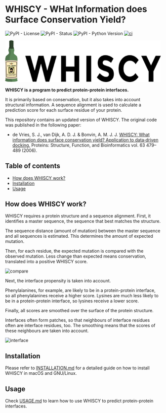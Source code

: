 # WHISCY - WHat Information does Surface Conservation Yield?

![PyPI - License](https://img.shields.io/pypi/l/whiscy)
![PyPI - Status](https://img.shields.io/pypi/status/whiscy)
![PyPI - Python Version](https://img.shields.io/pypi/pyversions/whiscy)
[![ci](https://github.com/haddocking/whiscy/actions/workflows/test.yml/badge.svg)](https://github.com/haddocking/whiscy/actions/workflows/test.yml)



![WHISCY](media/whiscy_logo.png)

**WHISCY is a program to predict protein-protein interfaces.**

It is primarily based on conservation, but it also takes into account structural information. A sequence alignment is used to calculate a prediction score for each surface residue of your protein.

This repository contains an updated version of WHISCY. The original code was published in the following paper:

- de Vries, S. J., van Dijk, A. D. J. & Bonvin, A. M. J. J. [WHISCY: What information does surface conservation yield? Application to data‐driven docking.](https://doi.org/doi:10.1002/prot.20842) Proteins: Structure, Function, and Bioinformatics vol. 63 479–489 (2006).

## Table of contents

- [How does WHISCY work?](#how-does-whiscy-work)
- [Installation](#installation)
- [Usage](#usage)

## How does WHISCY work?

WHISCY requires a protein structure and a sequence alignment. First, it identifies a master sequence, the sequence that best matches the structure.

The sequence distance (amount of mutation) between the master sequence and all sequences is estimated. This determines the amount of expected mutation.

Then, for each residue, the expected mutation is compared with the observed mutation. Less change than expected means conservation, translated into a positive WHISCY score.

![compare](media/compare.jpg)

Next, the interface propensity is taken into account.

Phenylalanines, for example, are likely to be in a protein-protein interface, so all phenylalanines receive a higher score. Lysines are much less likely to be in a protein-protein interface, so lysines receive a lower score.

Finally, all scores are smoothed over the surface of the protein structure.

Interfaces often form patches, so that neighbours of interface residues often are interface residues, too. The smoothing means that the scores of these neighbours are taken into account.

![interface](media/interface.jpg)

## Installation

Please refer to [INSTALLATION.md](INSTALLATION.md) for a detailed guide on how to install WHISCY in macOS and GNU/Linux.

## Usage

Check [USAGE.md](USAGE.md) to learn how to use WHISCY to predict protein-protein interfaces.
